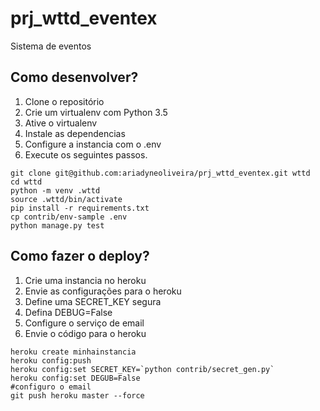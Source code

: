 # prj_wttd_eventex
Sistema de eventos


## Como desenvolver?
  
 1. Clone o repositório
 2. Crie um virtualenv com Python 3.5
 3. Ative o virtualenv
 4. Instale as dependencias
 5. Configure a instancia com o .env
 6. Execute os seguintes passos.
 
 ```console
 git clone git@github.com:ariadyneoliveira/prj_wttd_eventex.git wttd
 cd wttd
 python -m venv .wttd
 source .wttd/bin/activate
 pip install -r requirements.txt
 cp contrib/env-sample .env
 python manage.py test
 ```
## Como fazer o deploy?
 1. Crie uma instancia no heroku
 2. Envie as configurações para o heroku
 3. Define uma SECRET_KEY segura
 4. Defina DEBUG=False
 5. Configure o serviço de email
 6. Envie o código para o heroku
 
 ```console
 heroku create minhainstancia
 heroku config:push
 heroku config:set SECRET_KEY=`python contrib/secret_gen.py`
 heroku config:set DEGUB=False
 #configuro o email
 git push heroku master --force  
 ```
